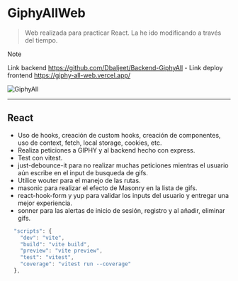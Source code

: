 # GiphyAllWeb

> Web realizada para practicar React.
> La he ido modificando a través del tiempo.

> [!NOTE]
> Link backend https://github.com/Dbaljeet/Backend-GiphyAll - Link deploy frontend https://giphy-all-web.vercel.app/

![GiphyAll](https://github.com/Dbaljeet/GiphyAllWeb/assets/97411557/e30e7194-d262-4862-8618-0b1646bd95ff)

___

## React

* Uso de hooks, creación de custom hooks, creación de componentes, uso de context, fetch, local storage, cookies, etc.
* Realiza peticiones a GIPHY y al backend hecho con express. 
* Test con vitest.
* just-debounce-it para no realizar muchas peticiones mientras el usuario aún escribe en el input de busqueda de gifs.
* Utilice wouter para el manejo de las rutas.
* masonic para realizar el efecto de Masonry en la lista de gifs.
* react-hook-form y yup para validar los inputs del usuario y entregar una mejor experiencia.
* sonner para las alertas de inicio de sesión, registro y al añadir, eliminar gifs.


```js
  "scripts": {
    "dev": "vite",
    "build": "vite build",
    "preview": "vite preview",
    "test": "vitest",
    "coverage": "vitest run --coverage"
  },
  ```
